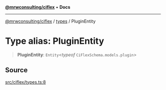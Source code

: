 [**@mrwconsulting/ciflex**](../../README.md) • **Docs**

***

[@mrwconsulting/ciflex](../../README.md) / [types](../README.md) / PluginEntity

# Type alias: PluginEntity

> **PluginEntity**: `Entity`\<*typeof* `CiFlexSchema.models.plugin`\>

## Source

[src/ciflex/types.ts:8](https://github.com/mrwconsulting/CiFlex/blob/7abd7b2d63a9c44c1fecf55d7e2f664bb3b1f734/src/ciflex/types.ts#L8)
